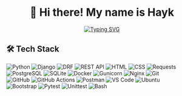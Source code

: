 <h1 align="center">👋 Hi there! My name is Hayk</h1>

<p align="center">
  <a href="https://git.io/typing-svg">
    <img src="https://readme-typing-svg.demolab.com?font=Roboto&size=30&pause=1000&center=true&vCenter=true&width=435&lines=I+am+Python+Developer" alt="Typing SVG" />
  </a>
</p>

## 🛠️ Tech Stack

![Python](https://img.shields.io/badge/Python-3776AB?logo=python&logoColor=white) ![Django](https://img.shields.io/badge/Django-092E20?logo=django&logoColor=white) ![DRF](https://img.shields.io/badge/DRF-FF1709?logo=django&logoColor=white) ![REST API](https://img.shields.io/badge/REST-FF6C37?logo=postman&logoColor=white) ![HTML](https://img.shields.io/badge/HTML-E34F26?logo=html5&logoColor=white) ![CSS](https://img.shields.io/badge/CSS-1572B6?logo=css3&logoColor=white) ![Requests](https://img.shields.io/badge/Requests-00557F?logo=python&logoColor=white)  <br>
![PostgreSQL](https://img.shields.io/badge/PostgreSQL-316192?logo=postgresql&logoColor=white) ![SQLite](https://img.shields.io/badge/SQLite-003B57?logo=sqlite&logoColor=white) ![Docker](https://img.shields.io/badge/Docker-2496ED?logo=docker&logoColor=white) ![Gunicorn](https://img.shields.io/badge/Gunicorn-499848?logo=gunicorn&logoColor=white) ![Nginx](https://img.shields.io/badge/Nginx-009639?logo=nginx&logoColor=white) ![Git](https://img.shields.io/badge/Git-F05032?logo=git&logoColor=white) <br>
![GitHub](https://img.shields.io/badge/GitHub-181717?logo=github&logoColor=white) ![GitHub Actions](https://img.shields.io/badge/GitHub_Actions-2088FF?logo=githubactions&logoColor=white) ![Postman](https://img.shields.io/badge/Postman-FF6C37?logo=postman&logoColor=white) ![VS Code](https://img.shields.io/badge/VS%20Code-0078D4?logo=visualstudiocode&logoColor=white) ![Ubuntu](https://img.shields.io/badge/Ubuntu-E95420?logo=ubuntu&logoColor=white) <br>
![Bootstrap](https://img.shields.io/badge/Bootstrap-7952B3?logo=bootstrap&logoColor=white) ![Pytest](https://img.shields.io/badge/Pytest-0A0A0A?logo=pytest&logoColor=white) ![Unittest](https://img.shields.io/badge/Unittest-2C3E50?logo=python&logoColor=white) ![Bash](https://img.shields.io/badge/Bash-4EAA25?logo=gnubash&logoColor=white)  
